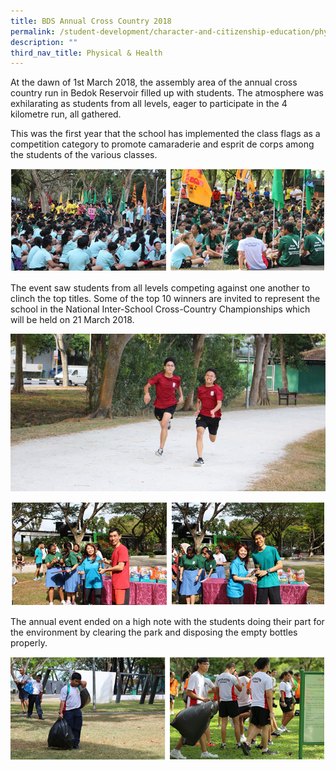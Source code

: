 ```yaml
---
title: BDS Annual Cross Country 2018
permalink: /student-development/character-and-citizenship-education/physical-n-health/bds-annual-cross-country
description: ""
third_nav_title: Physical & Health
---
```

At the dawn of 1st March 2018, the assembly area of the annual cross country run in Bedok Reservoir filled up with students. The atmosphere was exhilarating as students from all levels, eager to participate in the 4 kilometre run, all gathered.


This was the first year that the school has implemented the class flags as a competition category to promote camaraderie and esprit de corps among the students of the various classes.

![BDS Annual Cross Country 2018](/images/cross%20cuntry.png)

The event saw students from all levels competing against one another to clinch the top titles. Some of the top 10 winners are invited to represent the school in the National Inter-School Cross-Country Championships which will be held on 21 March 2018.


![BDS Annual Cross Country 2018](/images/cross%20country.jpg)

![BDS Annual Cross Country 2018](/images/cross%20country2.png)

The annual event ended on a high note with the students doing their part for the environment by clearing the park and disposing the empty bottles properly.

![BDS Annual Cross Country 2018](/images/cross%20country3.png)
